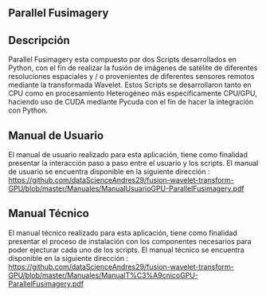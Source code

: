 ## Parallel Fusimagery

## Descripción

Parallel Fusimagery esta compuesto por dos Scripts desarrollados en Python, con el fin de realizar la fusión de imágenes de satélite de diferentes resoluciones espaciales y / o provenientes de diferentes sensores remotos mediante la transformada Wavelet. Estos Scripts se desarrollaron tanto en CPU como en procesamiento Heterogéneo más específicamente CPU/GPU, haciendo uso de CUDA mediante Pycuda con el fin de hacer la integración con Python.

## Manual de Usuario

El manual de usuario realizado para esta aplicación, tiene como finalidad presentar la interacción paso a paso entre el usuario y los scripts. El manual de usuario se encuentra disponible en la siguiente dirección : https://github.com/dataScienceAndres29/fusion-wavelet-transform-GPU/blob/master/Manuales/ManualUsuarioGPU-ParallelFusimagery.pdf

## Manual Técnico

El manual técnico realizado para esta aplicación, tiene como finalidad presentar el proceso de instalación con los componentes necesarios para poder ejecturar cada uno de los scripts. El manual técnico se encuentra disponible en la siguiente dirección : https://github.com/dataScienceAndres29/fusion-wavelet-transform-GPU/blob/master/Manuales/ManualT%C3%A9cnicoGPU-ParallelFusimagery.pdf
